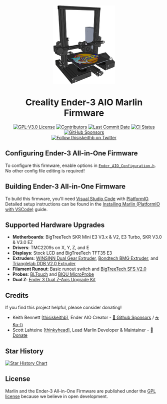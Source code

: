 <p align="center"><img src="buildroot/share/pixmaps/logo/Ender_AIO_Ender-3.png" height="250" alt="Creality Ender-3" /></p>

<h1 align="center">Creality Ender-3 AIO Marlin Firmware</h1>

<p align="center">
    <a href="/LICENSE"><img alt="GPL-V3.0 License" src="https://img.shields.io/github/license/thisiskeithb/enderaio.svg"></a>
    <a href="https://github.com/thisiskeithb/EnderAIO/graphs/contributors"><img alt="Contributors" src="https://img.shields.io/github/contributors/thisiskeithb/enderaio.svg"></a>
    <a href="https://github.com/thisiskeithb/EnderAIO/commits/E3-AIO-bugfix-2.1.x"><img alt="Last Commit Date" src="https://img.shields.io/github/last-commit/thisiskeithb/EnderAIO/E3-AIO-bugfix-2.1.x"></a>
    <a href="https://github.com/thisiskeithb/EnderAIO/actions/workflows/test-ender-aio-build.yml"><img alt="CI Status" src="https://github.com/thisiskeithb/EnderAIO/actions/workflows/test-ender-aio-build.yml/badge.svg"></a>
    <a href="https://github.com/sponsors/thisiskeithb"><img alt="GitHub Sponsors" src="https://img.shields.io/github/sponsors/thisiskeithb?logo=github%20sponsors&label=GitHub%20Sponsors&color=ea4aaa"></a>
    <br />
    <a href="https://twitter.com/thisiskeithb"><img alt="Follow thisiskeithb on Twitter" src="https://img.shields.io/twitter/url/https/twitter.com/thisiskeithb.svg?style=social&label=Follow%20%40thisiskeithb"></a>
</p>

## Configuring Ender-3 All-in-One Firmware

To configure this firmware, enable options in [`Ender_AIO_Configuration.h`](Marlin/Ender_AIO_Configuration.h). No other config file editing is required!

## Building Ender-3 All-in-One Firmware

To build this firmware, you'll need [Visual Studio Code](https://code.visualstudio.com/) with [PlatformIO](https://docs.platformio.org/en/latest/integration/ide/vscode.html#platformio-ide-for-vscode). Detailed setup instructions can be found in the [Installing Marlin (PlatformIO with VSCode)](https://marlinfw.org/docs/basics/install_platformio_vscode.html) guide.
## Supported Hardware Upgrades

- **Motherboards**: BigTreeTech SKR Mini E3 V3.x & V2, E3 Turbo, SKR V3.0 & V3.0 EZ
- **Drivers**: TMC2209s on X, Y, Z, and E
- **Displays**: Stock LCD and BigTreeTech TFT35 E3
- **Extruders**: [WINSINN Dual Gear Extruder](https://www.amazon.com/dp/B08D9CNHVN), [Bondtech BMG Extruder](https://www.bondtech.se/product/creality-cr-10-kit/), and [Trianglelab DDB V2.0 Extruder](https://www.amazon.com/dp/B08KP189KN)
- **Filament Runout**: Basic runout switch and [BigTreeTech SFS V2.0](https://biqu.equipment/products/btt-sfs-v2-0-smart-filament-sensor)
- **Probes**: [BLTouch](https://www.antclabs.com/store) and [BIQU MicroProbe](https://biqu.equipment/products/microprobe-v1-0-for-b1-printers-h2-extruders-ender-3?variant=40223870287970)
- **Dual Z**: [Ender 3 Dual Z-Axis Upgrade Kit](https://www.amazon.com/dp/B09N8QQDSP)

## Credits

If you find this project helpful, please consider donating!

 - Keith Bennett [[thisiskeithb](https://github.com/thisiskeithb)], Ender AIO Creator - [💸 Github Sponsors](https://github.com/sponsors/thisiskeithb) / [☕ Ko-fi](https://ko-fi.com/thisiskeithb)
 - Scott Lahteine [[thinkyhead](https://github.com/thinkyhead)], Lead Marlin Developer & Maintainer - [💸 Donate](https://www.thinkyhead.com/donate-to-marlin)

## Star History

<a id="starchart" href="https://star-history.com/#MarlinFirmware/Marlin&Date">
  <picture>
    <source media="(prefers-color-scheme: dark)" srcset="https://api.star-history.com/svg?repos=MarlinFirmware/Marlin&type=Date&theme=dark" />
    <source media="(prefers-color-scheme: light)" srcset="https://api.star-history.com/svg?repos=MarlinFirmware/Marlin&type=Date" />
    <img alt="Star History Chart" src="https://api.star-history.com/svg?repos=MarlinFirmware/Marlin&type=Date" />
  </picture>
</a>

## License

Marlin and the Ender-3 All-in-One Firmware are published under the [GPL license](/LICENSE) because we believe in open development.
